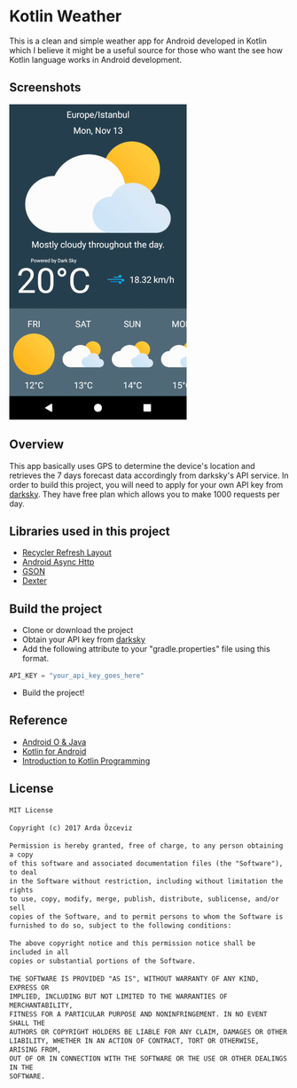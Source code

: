 # Kotlin Weather
This is a clean and simple weather app for Android developed in Kotlin which I believe it might be a useful source for those who want the see how Kotlin language works in Android development.

## Screenshots
![Demo screenshot](./screenshots/gif.gif)

## Overview
This app basically uses GPS to determine the device's location and retrieves the 7 days forecast data accordingly from darksky's API service. In order to build this project, you will need to apply for your own API key from [darksky](https://darksky.net/dev). They have free plan which allows you to make 1000 requests per day.

## Libraries used in this project
* [Recycler Refresh Layout](https://github.com/dinuscxj/RecyclerRefreshLayout)
* [Android Async Http](https://github.com/loopj/android-async-http)
* [GSON](https://github.com/google/gson)
* [Dexter](https://github.com/Karumi/Dexter)

## Build the project
 * Clone or download the project
 * Obtain your API key from [darksky](https://darksky.net/dev)
 * Add the following attribute to your "gradle.properties" file using this format.
```groovy
API_KEY = "your_api_key_goes_here"
```
* Build the project!

## Reference
* [Android O & Java](https://www.udemy.com/android-app-development-with-java/)
* [Kotlin for Android](https://www.udemy.com/devslopes-android-kotlin/)
* [Introduction to Kotlin Programming](http://shop.oreilly.com/product/0636920052982.do)

## License
```license
MIT License

Copyright (c) 2017 Arda Özceviz

Permission is hereby granted, free of charge, to any person obtaining a copy
of this software and associated documentation files (the "Software"), to deal
in the Software without restriction, including without limitation the rights
to use, copy, modify, merge, publish, distribute, sublicense, and/or sell
copies of the Software, and to permit persons to whom the Software is
furnished to do so, subject to the following conditions:

The above copyright notice and this permission notice shall be included in all
copies or substantial portions of the Software.

THE SOFTWARE IS PROVIDED "AS IS", WITHOUT WARRANTY OF ANY KIND, EXPRESS OR
IMPLIED, INCLUDING BUT NOT LIMITED TO THE WARRANTIES OF MERCHANTABILITY,
FITNESS FOR A PARTICULAR PURPOSE AND NONINFRINGEMENT. IN NO EVENT SHALL THE
AUTHORS OR COPYRIGHT HOLDERS BE LIABLE FOR ANY CLAIM, DAMAGES OR OTHER
LIABILITY, WHETHER IN AN ACTION OF CONTRACT, TORT OR OTHERWISE, ARISING FROM,
OUT OF OR IN CONNECTION WITH THE SOFTWARE OR THE USE OR OTHER DEALINGS IN THE
SOFTWARE.
```
